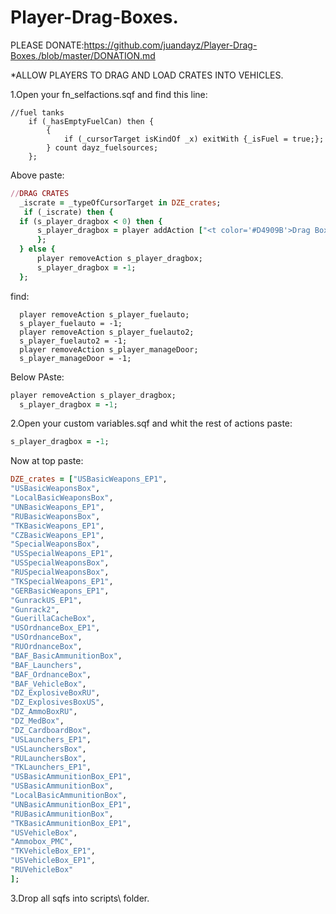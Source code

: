 # Player-Drag-Boxes.
PLEASE DONATE:https://github.com/juandayz/Player-Drag-Boxes./blob/master/DONATION.md

*ALLOW PLAYERS TO DRAG AND LOAD CRATES INTO VEHICLES.


1.Open your fn_selfactions.sqf and find this line:

```
//fuel tanks
	if (_hasEmptyFuelCan) then {
		{
			if (_cursorTarget isKindOf _x) exitWith {_isFuel = true;};
		} count dayz_fuelsources;
	};
  ```
  Above paste:
  ```ruby
  //DRAG CRATES
	_iscrate = _typeOfCursorTarget in DZE_crates;
     if (_iscrate) then {
	if (s_player_dragbox < 0) then {
		s_player_dragbox = player addAction ["<t color='#D4909B'>Drag Box</t>", "scripts\player_dragbox.sqf", _cursorTarget, 0, false,true];
		};
	} else {
		player removeAction s_player_dragbox;
		s_player_dragbox = -1;
    };
  ```
  
  find:
  ```
  	player removeAction s_player_fuelauto;
	s_player_fuelauto = -1;
	player removeAction s_player_fuelauto2;
	s_player_fuelauto2 = -1;
	player removeAction s_player_manageDoor;
	s_player_manageDoor = -1;
  ```
  Below PAste:
  ```ruby
  player removeAction s_player_dragbox;
	s_player_dragbox = -1;
  ```
  
  2.Open your custom variables.sqf and whit the rest of actions paste:
  ```ruby
  s_player_dragbox = -1;
  ```
  
  Now at top paste:
  ```ruby
  DZE_crates = ["USBasicWeapons_EP1",
"USBasicWeaponsBox",
"LocalBasicWeaponsBox",
"UNBasicWeapons_EP1",
"RUBasicWeaponsBox",
"TKBasicWeapons_EP1",
"CZBasicWeapons_EP1",
"SpecialWeaponsBox",
"USSpecialWeapons_EP1",
"USSpecialWeaponsBox",
"RUSpecialWeaponsBox",
"TKSpecialWeapons_EP1",
"GERBasicWeapons_EP1",
"GunrackUS_EP1",
"Gunrack2",
"GuerillaCacheBox",
"USOrdnanceBox_EP1",
"USOrdnanceBox",
"RUOrdnanceBox",
"BAF_BasicAmmunitionBox",
"BAF_Launchers",
"BAF_OrdnanceBox",
"BAF_VehicleBox",
"DZ_ExplosiveBoxRU",
"DZ_ExplosivesBoxUS",
"DZ_AmmoBoxRU",
"DZ_MedBox",
"DZ_CardboardBox",
"USLaunchers_EP1",
"USLaunchersBox",
"RULaunchersBox",
"TKLaunchers_EP1",
"USBasicAmmunitionBox_EP1",
"USBasicAmmunitionBox",
"LocalBasicAmmunitionBox",
"UNBasicAmmunitionBox_EP1",
"RUBasicAmmunitionBox",
"TKBasicAmmunitionBox_EP1",
"USVehicleBox",
"Ammobox_PMC",
"TKVehicleBox_EP1",
"USVehicleBox_EP1",
"RUVehicleBox"
];	
```
3.Drop all sqfs into scripts\ folder.
  
